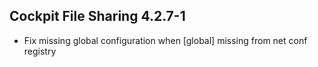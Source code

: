 ## Cockpit File Sharing 4.2.7-1

* Fix missing global configuration when [global] missing from net conf registry
